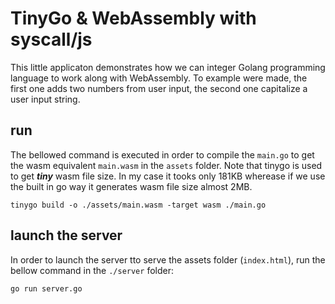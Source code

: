 # TinyGo & WebAssembly with syscall/js
This little applicaton demonstrates how we can integer Golang programming language to work along with WebAssembly. To example were made, the first one adds two numbers from user input, the second one capitalize a user input string. 

## run
The bellowed command is executed in order to compile the `main.go` to get the wasm equivalent `main.wasm` in the `assets` folder.
Note that tinygo is used to get ***tiny*** wasm file size. In my case it tooks only 181KB wherease if we use the built in go way it generates wasm file size almost 2MB.

```shell
tinygo build -o ./assets/main.wasm -target wasm ./main.go
```

## launch the server
In order to launch the server tto serve the assets folder (`index.html`), run the bellow command in the `./server` folder:
```shell
go run server.go
```
